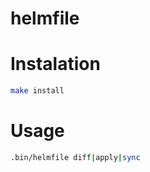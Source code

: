 # helmfile

# Instalation

```bash
make install
```

# Usage

```bash
.bin/helmfile diff|apply|sync
```